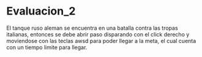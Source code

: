 # Evaluacion_2
El tanque ruso aleman se encuentra en una batalla contra las tropas italianas, entonces se debe abrir 
paso disparando con el click derecho y moviendose con  las teclas awsd para poder llegar 
a la meta, el cual cuenta con un tiempo limite para llegar.
